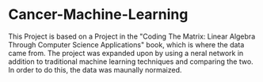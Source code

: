 # Cancer-Machine-Learning

This Project is based on a Project in the "Coding The Matrix: Linear Algebra Through Computer Science Applications" book, which is where the data came from.
The project was expanded upon by using a neral network in addition to traditional machine learning techniques and comparing the two. In order to do this, the data
was maunally normaized. 
